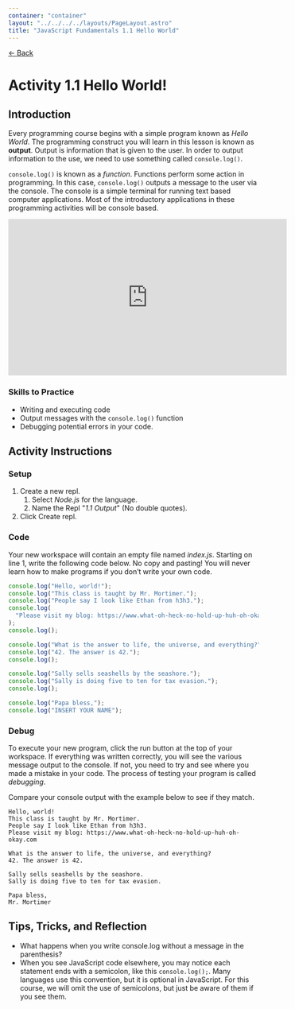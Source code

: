 ```yaml
---
container: "container"
layout: "../../../../layouts/PageLayout.astro"
title: "JavaScript Fundamentals 1.1 Hello World"
---
```


[← Back](../)

# Activity 1.1 Hello World!

## Introduction

Every programming course begins with a simple program known as _Hello World_. The programming construct you will learn in this lesson is known as **output**. Output is information that is given to the user. In order to output information to the use, we need to use something called `console.log()`.

`console.log()` is known as a _function_. Functions perform some action in programming. In this case, `console.log()` outputs a message to the user via the console. The console is a simple terminal for running text based computer applications. Most of the introductory applications in these programming activities will be console based.

<iframe width="560" height="315" src="https://www.youtube.com/embed/4MnsiJ94yec" frameborder="0" allow="accelerometer; autoplay; clipboard-write; encrypted-media; gyroscope; picture-in-picture" allowfullscreen></iframe>

### Skills to Practice

- Writing and executing code
- Output messages with the `console.log()` function
- Debugging potential errors in your code.

## Activity Instructions

### Setup

1. Create a new repl.
   1. Select _Node.js_ for the language.
   2. Name the Repl "_1.1 Output_" (No double quotes).
2. Click Create repl.

### Code

Your new workspace will contain an empty file named _index.js_. Starting on line 1, write the following code below. No copy and pasting! You will never learn how to make programs if you don’t write your own code.

```javascript
console.log("Hello, world!");
console.log("This class is taught by Mr. Mortimer.");
console.log("People say I look like Ethan from h3h3.");
console.log(
  "Please visit my blog: https://www.what-oh-heck-no-hold-up-huh-oh-okay.com"
);
console.log();

console.log("What is the answer to life, the universe, and everything?");
console.log("42. The answer is 42.");
console.log();

console.log("Sally sells seashells by the seashore.");
console.log("Sally is doing five to ten for tax evasion.");
console.log();

console.log("Papa bless,");
console.log("INSERT YOUR NAME");
```

### Debug

To execute your new program, click the run button at the top of your workspace. If everything was written correctly, you will see the various message output to the console. If not, you need to try and see where you made a mistake in your code. The process of testing your program is called _debugging_.

Compare your console output with the example below to see if they match.

```
Hello, world!
This class is taught by Mr. Mortimer.
People say I look like Ethan from h3h3.
Please visit my blog: https://www.what-oh-heck-no-hold-up-huh-oh-okay.com

What is the answer to life, the universe, and everything?
42. The answer is 42.

Sally sells seashells by the seashore.
Sally is doing five to ten for tax evasion.

Papa bless,
Mr. Mortimer
```

## Tips, Tricks, and Reflection

- What happens when you write console.log without a message in the parenthesis?
- When you see JavaScript code elsewhere, you may notice each statement ends with a semicolon, like this `console.log();`. Many languages use this convention, but it is optional in JavaScript. For this course, we will omit the use of semicolons, but just be aware of them if you see them.
